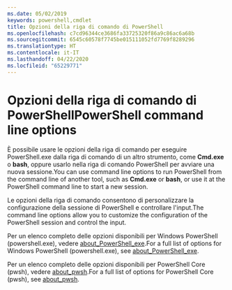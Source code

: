 ```yaml
---
ms.date: 05/02/2019
keywords: powershell,cmdlet
title: Opzioni della riga di comando di PowerShell
ms.openlocfilehash: c7cd96344ce3686fa33725320f86a9c86ac6a68b
ms.sourcegitcommit: 6545c60578f7745be015111052fd7769f8289296
ms.translationtype: HT
ms.contentlocale: it-IT
ms.lasthandoff: 04/22/2020
ms.locfileid: "65229771"
---
```

# <a name="powershell-command-line-options"></a><span data-ttu-id="95feb-103">Opzioni della riga di comando di PowerShell</span><span class="sxs-lookup"><span data-stu-id="95feb-103">PowerShell command line options</span></span>

<span data-ttu-id="95feb-104">È possibile usare le opzioni della riga di comando per eseguire PowerShell.exe dalla riga di comando di un altro strumento, come **Cmd.exe** o **bash**, oppure usarlo nella riga di comando PowerShell per avviare una nuova sessione.</span><span class="sxs-lookup"><span data-stu-id="95feb-104">You can use command line options to run PowerShell from the command line of another tool, such as **Cmd.exe** or **bash**, or use it at the PowerShell command line to start a new session.</span></span>

<span data-ttu-id="95feb-105">Le opzioni della riga di comando consentono di personalizzare la configurazione della sessione di PowerShell e controllare l'input.</span><span class="sxs-lookup"><span data-stu-id="95feb-105">The command line options allow you to customize the configuration of the PowerShell session and control the input.</span></span>

<span data-ttu-id="95feb-106">Per un elenco completo delle opzioni disponibili per Windows PowerShell (powershell.exe), vedere [about_PowerShell_exe](/powershell/module/Microsoft.PowerShell.Core/About/about_PowerShell_exe).</span><span class="sxs-lookup"><span data-stu-id="95feb-106">For a full list of options for Windows PowerShell (powershell.exe), see [about_PowerShell_exe](/powershell/module/Microsoft.PowerShell.Core/About/about_PowerShell_exe).</span></span>

<span data-ttu-id="95feb-107">Per un elenco completo delle opzioni disponibili per PowerShell Core (pwsh), vedere [about_pwsh](/powershell/module/Microsoft.PowerShell.Core/About/about_pwsh).</span><span class="sxs-lookup"><span data-stu-id="95feb-107">For a full list of options for PowerShell Core (pwsh), see [about_pwsh](/powershell/module/Microsoft.PowerShell.Core/About/about_pwsh).</span></span>